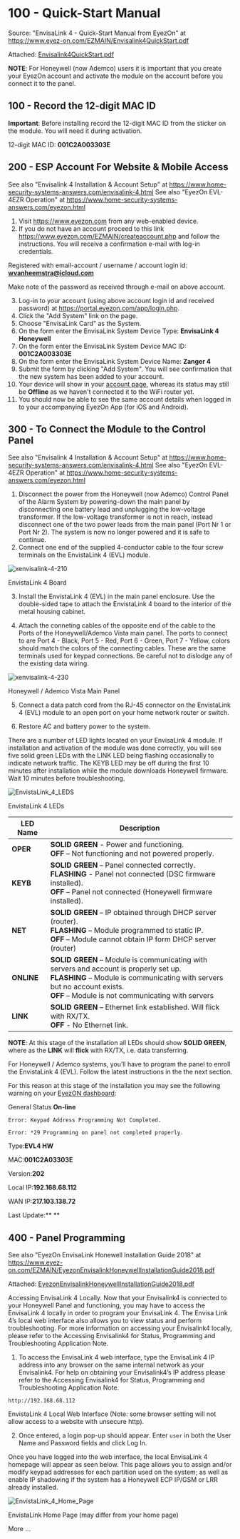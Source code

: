# 100 - Quick-Start Manual

Source: "EnvisaLink 4 - Quick-Start Manual from EyezOn" at https://www.eyez-on.com/EZMAIN/Envisalink4QuickStart.pdf

Attached: [Envisalink4QuickStart.pdf](https://github.com/vanHeemstraSystems/ademco-vista-with-eyezon-envisalink/files/10471917/Envisalink4QuickStart.pdf)

**NOTE**: For Honeywell (now Ademco) users it is important that you create your EyezOn account and activate the module on the account before you connect it to the panel.

## 100 - Record the 12-digit MAC ID

**Important**: Before installing record the 12-digit MAC ID from the sticker on the module. You will need it during activation.

12-digit MAC ID: **001C2A003303E**

## 200 - ESP Account For Website & Mobile Access

See also "Envisalink 4 Installation & Account Setup" at https://www.home-security-systems-answers.com/envisalink-4.html
See also "EyezOn EVL-4EZR Operation" at https://www.home-security-systems-answers.com/eyezon.html

1. Visit https://www.eyezon.com from any web-enabled device.
2. If you do not have an account proceed to this link https://www.eyezon.com/EZMAIN/createaccount.php and follow the instructions. You will receive a confirmation e-mail with log-in credentials.

Registered with email-account / username / account login id: **wvanheemstra@icloud.com**

Make note of the password as received through e-mail on above account.

3. Log-in to your account (using above account login id and received password) at https://portal.eyezon.com/app/login.php.
4. Click the "Add System" link on the page. 
5. Choose "EnvisaLink Card" as the System.
6. On the form enter the EnvisaLink System Device Type: **EnvisaLink 4 Honeywell**
7. On the form enter the EnvisaLink System Device MAC ID: **001C2A003303E**
8. On the form enter the EnvisaLink System Device Name: **Zanger 4**
9. Submit the form by clicking "Add System". You will see confirmation that the new system has been added to your account.
10. Your device will show in your [account page](https://portal.eyezon.com/app/index.php?page=system-details&param=B5zBQcMvT0w0qOTgRylR6gv3K8N13ZJRO+3EmI53hoh4LY9jj4WogM5Jq+vIV0BjFIC9vJeZPUHXU/4qbUnzzg==&k=), whereas its status may still be **Offline** as we haven't connected it to the WiFi router yet.
11. You should now be able to see the same account details when logged in to your accompanying EyezOn App (for iOS and Android).

## 300 - To Connect the Module to the Control Panel

See also "Envisalink 4 Installation & Account Setup" at https://www.home-security-systems-answers.com/envisalink-4.html
See also "EyezOn EVL-4EZR Operation" at https://www.home-security-systems-answers.com/eyezon.html

1. Disconnect the power from the Honeywell (now Ademco) Control Panel of the Alarm System by powering-down the main panel by disconnecting one battery lead and unplugging the low-voltage transformer. If the low-voltage transformer is not in reach, instead disconnect one of the two power leads from the main panel (Port Nr 1 or Port Nr 2). The system is now no longer powered and it is safe to continue.
2. Connect one end of the supplied 4-conductor cable to the four screw terminals on the EnvistaLink 4 (EVL) module. 

![xenvisalink-4-210](https://user-images.githubusercontent.com/1499433/213917359-beb0353a-a7b7-483e-80f9-9dcc39e40098.png)

EnvistaLink 4 Board

3. Install the EnvistaLink 4 (EVL) in the main panel enclosure. Use the double-sided tape to attach the EnvistaLink 4 board to the interior of the metal housing cabinet.

4. Attach the conneting cables of the opposite end of the cable to the Ports of the Honeywell/Ademco Vista main panel. The ports to connect to are Port 4 - Black, Port 5 - Red, Port 6 - Green, Port 7 - Yellow, colors should match the colors of the connecting cables. These are the same terminals used for keypad connections. Be careful not to dislodge any of the existing data wiring.

![xenvisalink-4-230](https://user-images.githubusercontent.com/1499433/213919012-138527ed-0e05-4a9e-b378-154ef7e3d8ab.png)

Honeywell / Ademco Vista Main Panel

5. Connect a data patch cord from the RJ-45 connector on the EnvistaLink 4 (EVL) module to an open port on your home network router or switch.

6. Restore AC and battery power to the system.

There are a number of LED lights located on your EnvisaLink 4 module. If installation and activation of the module was done correctly, you will see five solid green LEDs with the LINK LED being flashing occasionally to indicate network traffic. The KEYB LED may be off during the first 10 minutes after installation while the module 
downloads Honeywell firmware. Wait 10 minutes before troubleshooting. 

![EnvistaLink_4_LEDS](https://user-images.githubusercontent.com/1499433/213920610-d05e5a40-d4db-45a4-93a4-65a7bfe8e9ce.jpg)

EnvistaLink 4 LEDs

| LED Name | Description | 
| - | - |
| **OPER** | **SOLID GREEN** - Power and functioning. <br> **OFF** – Not functioning and not powered properly. |
| **KEYB** | **SOLID GREEN** – Panel connected correctly. <br> **FLASHING** - Panel not connected (DSC firmware installed). <br> **OFF** – Panel not connected (Honeywell firmware installed). |
| **NET** | **SOLID GREEN** – IP obtained through DHCP server (router). <br> **FLASHING** – Module programmed to static IP. <br> **OFF** – Module cannot obtain IP form DHCP server (router) |
| **ONLINE** | **SOLID GREEN** – Module is communicating with servers and account is properly set up. <br> **FLASHING** – Module is communicating with servers but no account exists. <br> **OFF** – Module is not communicating with servers |
| **LINK** | **SOLID GREEN** – Ethernet link established. Will flick with RX/TX. <br> **OFF** - No Ethernet link. |

**NOTE**: At this stage of the installation all LEDs should show **SOLID GREEN**, where as the **LINK** will **flick** with RX/TX, i.e. data transferring.

For Honeywell / Ademco systems, you’ll have to program the panel to enroll the EnvistaLink 4 (EVL). Follow the latest instructions in the the next section.

For this reason at this stage of the installation you may see the following warning on your [EyezON dashboard](https://portal.eyezon.com/app/index.php):

General Status **On-line**

```Error: Keypad Address Programming Not Completed.```

```Error: *29 Programming on panel not completed properly.```

Type:**EVL4 HW**

MAC:**001C2A03303E**

Version:**202**

Local IP:**192.168.68.112**

WAN IP:**217.103.138.72**

Last Update:** **

## 400 - Panel Programming

See also "EyezOn EnvisaLink Honewell Installation Guide 2018" at https://www.eyez-on.com/EZMAIN/EyezonEnvisalinkHoneywellInstallationGuide2018.pdf

Attached: [EyezonEnvisalinkHoneywellInstallationGuide2018.pdf](https://github.com/vanHeemstraSystems/ademco-vista-with-eyezon-envisalink/files/10474565/EyezonEnvisalinkHoneywellInstallationGuide2018.pdf)

Accessing EnvisaLink 4 Locally. Now that your Envisalink4 is connected to your Honeywell Panel and functioning, you may have to access the EnvisaLink 4 locally in order to program your EnvisaLink 4. The Envisa Link 4’s local web interface also allows you to view status and perform troubleshooting. For more information on accessing your Envisalink4 locally, please refer to the Accessing Envisalink4 for Status, Programming and Troubleshooting Application Note.

1. To access the EnvisaLink 4 web interface, type the EnvisaLink 4 IP address into any browser on the same internal network as your Envisalink4. For help on obtaining your Envisalink4’s IP address please refer to the Accessing Envisalink4 for Status, Programming and Troubleshooting Application Note.

```
http://192.168.68.112
```

EnvistaLink 4 Local Web Interface (Note: some browser setting will not allow access to a website with unsecure http).

2. Once entered, a login pop-up should appear. Enter ```user``` in both the User Name and Password fields and click Log In.

Once you have logged into the web interface, the local EnvisaLink 4 homepage will appear as seen below. This page allows you to assign and/or modify keypad addresses for each partition used on the system; as well as enable IP shadowing if the system has a Honeywell ECP IP/GSM or LRR already installed. 

![EnvistaLink_4_Home_Page](https://user-images.githubusercontent.com/1499433/213921580-b34d9519-d113-48d4-9079-1d853bf93847.jpg)

EnvistaLink Home Page (may differ from your home page)


More ...
